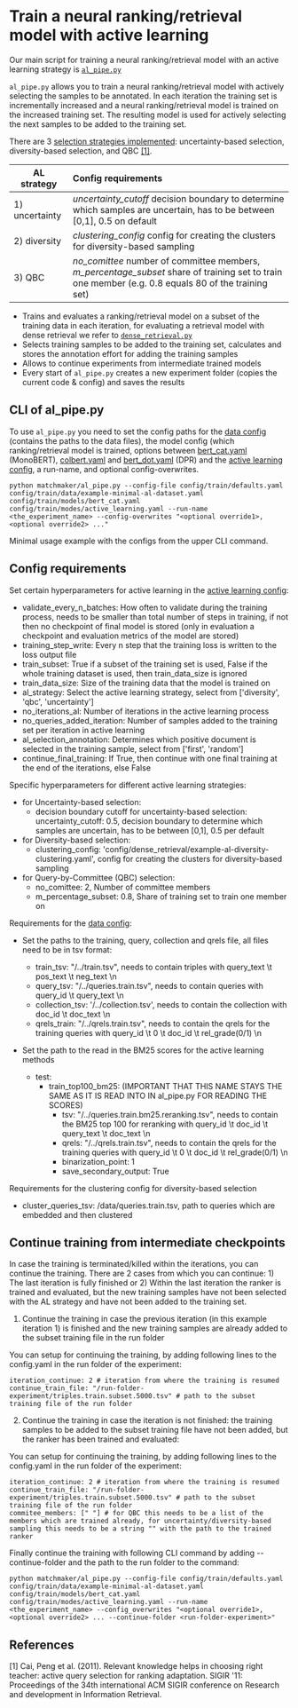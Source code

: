 # Train a neural ranking/retrieval model with active learning

Our main script for training a neural ranking/retrieval model with an active learning strategy is [``al_pipe.py``](/matchmaker/al_pipe.py)

``al_pipe.py`` allows you to train a neural ranking/retrieval model with actively selecting the samples to be annotated. 
In each iteration the training set is incrementally increased and a neural ranking/retrieval model is trained on the increased training set.
The resulting model is used for actively selecting the next samples to be added to the training set.

There are 3 [selection strategies implemented](/matchmaker/active_learning/selection_strategies_al.py):
uncertainty-based selection, diversity-based selection, and QBC [[1]](#1).

|**AL strategy**       | **Config requirements** |
| ------------- |:-------------          |
|1) uncertainty      | *uncertainty_cutoff* decision boundary to determine which samples are uncertain, has to be between [0,1], 0.5 on default  |
|2) diversity        | *clustering_config* config for creating the clusters for diversity-based sampling |
|3) QBC              | *no_comittee* number of committee members, *m_percentage_subset* share of training set to train one member (e.g. 0.8 equals 80 of the training set) |

- Trains and evaluates a ranking/retrieval model on a subset of the training data in each iteration, for evaluating a retrieval model with dense retrieval we refer to [``dense_retrieval.py``](/matchmaker/dense_retrieval.py)
- Selects training samples to be added to the training set, calculates and stores the annotation effort for adding the training samples
- Allows to continue experiments from intermediate trained models
- Every start of ``al_pipe.py`` creates a new experiment folder (copies the current code & config) and saves the results 


## CLI of al_pipe.py

To use ``al_pipe.py`` you need to set the config paths for the [data config]((/config/train/data/example-minimal-al-dataset.yaml)) (contains the paths to the data files), 
the model config (which ranking/retrieval model is trained, options between [bert_cat.yaml](/config/train/models/bert_cat.yaml) (MonoBERT), [colbert.yaml](/config/train/models/colbert.yaml) and 
[bert_dot.yaml](/config/train/models/bert_dot.yaml) (DPR) and the [active learning config](/config/train/modes/active_learning.yaml), a run-name, and optional config-overwrites.

````
python matchmaker/al_pipe.py --config-file config/train/defaults.yaml config/train/data/example-minimal-al-dataset.yaml config/train/models/bert_cat.yaml config/train/modes/active_learning.yaml --run-name <the_experiment_name> --config-overwrites "<optional override1>,<optional override2> ..."
````

Minimal usage example with the configs from the upper CLI command.

## Config requirements

Set certain hyperparameters for active learning in the [active learning config](/config/train/modes/active_learning.yaml):

- validate_every_n_batches: How often to validate during the training process, needs to be smaller than total number of steps in training, if not then no checkpoint of final model is stored (only in evaluation a checkpoint and evaluation metrics of the model are stored)
- training_step_write: Every n step that the training loss is written to the loss output file
- train_subset: True if a subset of the training set is used, False if the whole training dataset is used, then train_data_size is ignored
- train_data_size: Size of the training data that the model is trained on
- al_strategy: Select the active learning strategy, select from ['diversity', 'qbc', 'uncertainty']
- no_iterations_al: Number of iterations in the active learning process
- no_queries_added_iteration: Number of samples added to the training set per iteration in active learning
- al_selection_annotation: Determines which positive document is selected in the training sample, select from ['first', 'random']
- continue_final_training: If True, then continue with one final training at the end of the iterations, else False

Specific hyperparameters for different active learning strategies:
- for Uncertainty-based selection:
    - decision boundary cutoff for uncertainty-based selection: uncertainty_cutoff: 0.5, decision boundary to determine which samples are uncertain, has to be between [0,1], 0.5 per default
- for Diversity-based selection:
    - clustering_config: 'config/dense_retrieval/example-al-diversity-clustering.yaml', config for creating the clusters for diversity-based sampling
- for Query-by-Committee (QBC) selection:
    - no_comittee: 2, Number of committee members
    - m_percentage_subset: 0.8, Share of training set to train one member on

Requirements for the [data config](/config/train/data/example-minimal-al-dataset.yaml):

- Set the paths to the training, query, collection and qrels file, all files need to be in tsv format:
    - train_tsv: "/../train.tsv", needs to contain triples with query_text \t pos_text \t neg_text \n
    - query_tsv: "/../queries.train.tsv", needs to contain queries with query_id \t query_text \n
    - collection_tsv: '/../collection.tsv', needs to contain the collection with doc_id \t doc_text \n
    - qrels_train: "/../qrels.train.tsv", needs to contain the qrels for the training queries with query_id \t 0 \t doc_id \t rel_grade(0/1) \n

- Set the path to the read in the BM25 scores for the active learning methods
    - test: 
        - train_top100_bm25: (IMPORTANT THAT THIS NAME STAYS THE SAME AS IT IS READ INTO IN al_pipe.py FOR READING THE SCORES)
            - tsv: "/../queries.train.bm25.reranking.tsv", needs to contain the BM25 top 100 for reranking with query_id \t doc_id \t query_text \t doc_text \n
            - qrels: "/../qrels.train.tsv", needs to contain the qrels for the training queries with query_id \t 0 \t doc_id \t rel_grade(0/1) \n
            - binarization_point: 1
            - save_secondary_output: True

Requirements for the clustering config for diversity-based selection
- cluster_queries_tsv: /data/queries.train.tsv, path to queries which are embedded and then clustered

## Continue training from intermediate checkpoints

In case the training is terminated/killed within the iterations, you can continue the training. There are 2 cases from which you can continue: 1) The last iteration is fully finished or 2) Within the last iteration the ranker is trained and evaluated, but the new training samples have not been selected with the AL strategy and have not been added to the training set.

1) Continue the training in case the previous iteration (in this example iteration 1) is finished and the new training samples are already added to the subset training file in the run folder

You can setup for continuing the training, by adding following lines to the config.yaml in the run folder of the experiment:

````
iteration_continue: 2 # iteration from where the training is resumed
continue_train_file: "/run-folder-experiment/triples.train.subset.5000.tsv" # path to the subset training file of the run folder
````

2) Continue the training in case the iteration is not finished: the training samples to be added to the subset training file have not been added, but the ranker 
has been trained and evaluated:

You can setup for continuing the training, by adding following lines to the config.yaml in the run folder of the experiment:

````
iteration_continue: 2 # iteration from where the training is resumed
continue_train_file: "/run-folder-experiment/triples.train.subset.5000.tsv" # path to the subset training file of the run folder
commitee_members: [" "] # for QBC this needs to be a list of the members which are trained already, for uncertainty/diversity-based sampling this needs to be a string "" with the path to the trained ranker
````

Finally continue the training with following CLI command by adding --continue-folder and the path to the run folder to the command:

````
python matchmaker/al_pipe.py --config-file config/train/defaults.yaml config/train/data/example-minimal-al-dataset.yaml config/train/models/bert_cat.yaml config/train/modes/active_learning.yaml --run-name <the_experiment_name> --config_overwrites "<optional override1>,<optional override2> ... --continue-folder <run-folder-experiment>"
````

## References
<a id="1">[1]</a> 
Cai, Peng et al. (2011). 
Relevant knowledge helps in choosing right teacher: active query selection for ranking adaptation. 
SIGIR '11: Proceedings of the 34th international ACM SIGIR conference on Research and development in Information Retrieval.
